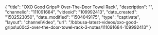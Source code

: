 {
    "title": "OXO Good Grips&reg; Over-The-Door Towel Rack",
    "description": "",
    "channelid": "111091684",
    "videoid": "109992413",
    "date_created": "1502523050",
    "date_modified": "1504049175",
    "type": "captivate",
    "layout": "channelVideo",
    "url": "\/bbbusa-latest-videos\/oxo-good-grips\u00c2-over-the-door-towel-rack-3-notes\/111091684-109992413"
}